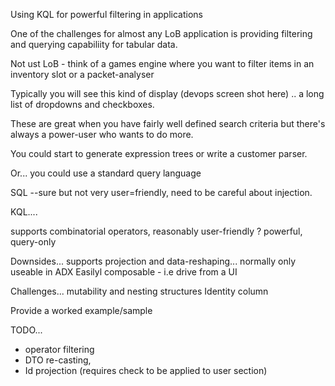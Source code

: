 Using KQL for powerful filtering in applications

One of the challenges for almost any LoB application is providing filtering and querying 
capabiliity for tabular data.

Not ust LoB - think of a games engine where you want to filter items in an inventory slot or 
a packet-analyser 

Typically you will see this kind of display (devops screen shot here)
.. a long list of dropdowns and checkboxes.

These are great when you have fairly well defined search criteria but there's always a power-user who wants to do more.

You could start to generate expression trees or write a customer parser.

Or... you could use a standard query language 

SQL --sure but not very user=friendly, need to be careful about injection.

KQL....

supports combinatorial operators,
reasonably user-friendly ?
powerful, 
query-only

Downsides... supports projection and data-reshaping...
normally only useable in ADX
Easilyl composable - i.e drive from a UI

Challenges... mutability and nesting structures
Identity column


Provide a worked example/sample


TODO... 
- operator filtering
- DTO re-casting, 
- Id projection (requires check to be applied to user section)